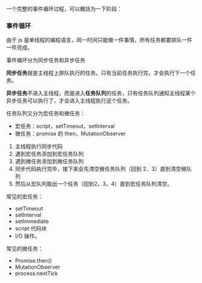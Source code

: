 一个完整的事件循环过程，可以概括为一下阶段：

### 事件循环

由于 js 是单线程的编程语言，同一时间只能做一件事情，所有任务都要排队一件一件完成。

事件循环分为同步任务和异步任务

**同步任务**就是主线程上排队执行的任务。只有当前任务执行完，才会执行下一个任务。

**异步任务**不进入主线程，而是进入**任务队列**的任务，只有任务队列通知主线程某个异步任务可以执行了，才会进入主线程执行这个任务。

任务队列又分为宏任务和微任务：

+ 宏任务：script，setTimeout，setInterval
+ 微任务：promise 的 then，MutationObserver



1. 主线程执行同步代码
2. 遇到宏任务添加到宏任务队列
3. 遇到微任务添加到微任务队列
4. 同步代码执行完毕，接下来会先清空微任务队列（回到 2、3）直到清空微队列
5. 然后从宏队列取出一个任务（回到2，3，4）直到宏任务队列清空。


常见的宏任务：
+ setTimeout
+ setInterval
+ setImmediate
+ script 代码块
+ I/O 操作。

常见的微任务：
+ Promise.then()
+ MutationObserver
+ process.nextTick
